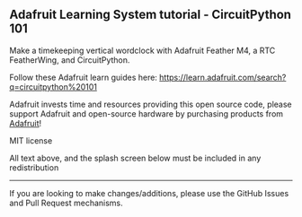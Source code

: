 ## Adafruit Learning System tutorial - CircuitPython 101

Make a timekeeping vertical wordclock with Adafruit Feather M4, a RTC FeatherWing, and CircuitPython.

Follow these Adafruit learn guides here: https://learn.adafruit.com/search?q=circuitpython%20101

Adafruit invests time and resources providing this open source code,
please support Adafruit and open-source hardware by purchasing
products from [Adafruit](https://www.adafruit.com)!
 
MIT license

All text above, and the splash screen below must be included in any redistribution

-----------------------
If you are looking to make changes/additions, please use the GitHub Issues and Pull Request mechanisms.
